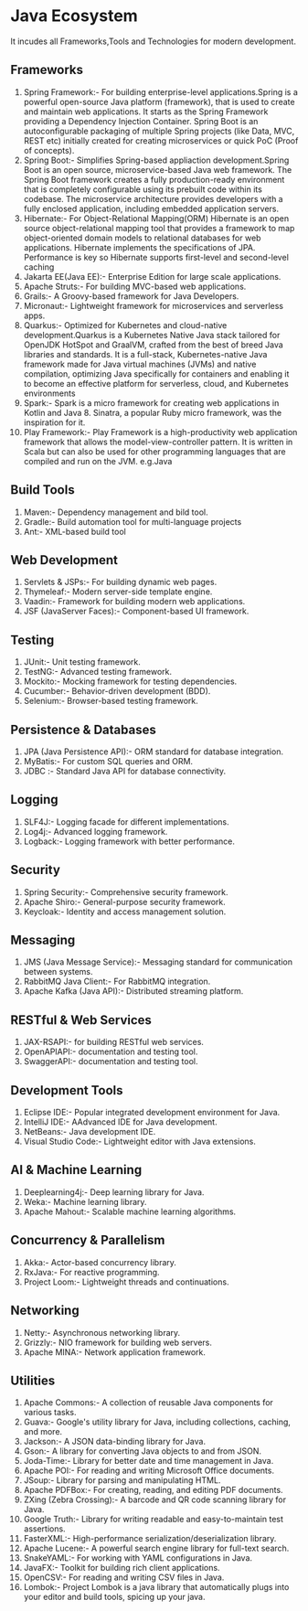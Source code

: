 # Java Ecosystem

It incudes all Frameworks,Tools and Technologies for modern development.

## Frameworks

1. Spring Framework:- For building enterprise-level applications.Spring is a powerful open-source Java platform (framework), that is used to create and maintain web applications. It starts as the Spring Framework providing a Dependency Injection Container. Spring Boot is an autoconfigurable packaging of multiple Spring projects (like Data, MVC, REST etc) initially created for creating microservices or quick PoC (Proof of concepts).
2. Spring Boot:- Simplifies Spring-based appliaction development.Spring Boot is an open source, microservice-based Java web framework. The Spring Boot framework creates a fully production-ready environment that is completely configurable using its prebuilt code within its codebase. The microservice architecture provides developers with a fully enclosed application, including embedded application servers.
3. Hibernate:- For Object-Relational Mapping(ORM) Hibernate is an open source object-relational mapping tool that provides a framework to map object-oriented domain models to relational databases for web applications. Hibernate implements the specifications of JPA. Performance is key so Hibernate supports first-level and second-level caching
4. Jakarta EE(Java EE):- Enterprise Edition for large scale applications.
5. Apache Struts:- For building MVC-based web applications.
6. Grails:- A Groovy-based framework for Java Developers.
7. Micronaut:- Lightweight framework for microservices and serverless apps.
8. Quarkus:- Optimized for Kubernetes and cloud-native development.Quarkus is a Kubernetes Native Java stack tailored for OpenJDK HotSpot and GraalVM, crafted from the best of breed Java libraries and standards. It is a full-stack, Kubernetes-native Java framework made for Java virtual machines (JVMs) and native compilation, optimizing Java specifically for containers and enabling it to become an effective platform for serverless, cloud, and Kubernetes environments
9. Spark:- Spark is a micro framework for creating web applications in Kotlin and Java 8. Sinatra, a popular Ruby micro framework, was the inspiration for it.
10. Play Framework:- Play Framework is a high-productivity web application framework that allows the model-view-controller pattern. It is written in Scala but can also be used for other programming languages that are compiled and run on the JVM. e.g.Java

## Build Tools

1. Maven:- Dependency management and bild tool.
2. Gradle:- Build automation tool for multi-language projects
3. Ant:- XML-based build tool

## Web Development

1. Servlets & JSPs:- For building dynamic web pages.
2. Thymeleaf:- Modern server-side template engine.
3. Vaadin:- Framework for building modern web applications.
4. JSF (JavaServer Faces):- Component-based UI framework.

## Testing

1. JUnit:- Unit testing framework.
2. TestNG:- Advanced testing framework.
3. Mockito:- Mocking framework for testing dependencies.
4. Cucumber:- Behavior-driven development (BDD).
5. Selenium:- Browser-based testing framework.

## Persistence & Databases

1. JPA (Java Persistence API):- ORM standard for database integration.
2. MyBatis:- For custom SQL queries and ORM.
3. JDBC :- Standard Java API for database connectivity.

## Logging

1. SLF4J:- Logging facade for different implementations.
2. Log4j:- Advanced logging framework.
3. Logback:- Logging framework with better performance.

## Security

1. Spring Security:- Comprehensive security framework.
2. Apache Shiro:- General-purpose security framework.
3. Keycloak:- Identity and access management solution.

## Messaging

1. JMS (Java Message Service):- Messaging standard for communication between systems.
2. RabbitMQ Java Client:- For RabbitMQ integration.
3. Apache Kafka (Java API):- Distributed streaming platform.

## RESTful & Web Services

1. JAX-RSAPI:- for building RESTful web services.
2. OpenAPIAPI:- documentation and testing tool.
3. SwaggerAPI:- documentation and testing tool.

## Development Tools

1. Eclipse IDE:- Popular integrated development environment for Java.
2. IntelliJ IDE:- AAdvanced IDE for Java development.
3. NetBeans:- Java development IDE.
4. Visual Studio Code:- Lightweight editor with Java extensions.

## AI & Machine Learning

1. Deeplearning4j:- Deep learning library for Java.
2. Weka:- Machine learning library.
3. Apache Mahout:- Scalable machine learning algorithms.

## Concurrency & Parallelism

1. Akka:- Actor-based concurrency library.
2. RxJava:- For reactive programming.
3. Project Loom:- Lightweight threads and continuations.

## Networking

1. Netty:- Asynchronous networking library.
2. Grizzly:- NIO framework for building web servers.
3. Apache MINA:- Network application framework.

## Utilities

1. Apache Commons:- A collection of reusable Java components for various tasks.
2. Guava:- Google's utility library for Java, including collections, caching, and more.
3. Jackson:- A JSON data-binding library for Java.
4. Gson:- A library for converting Java objects to and from JSON.
5. Joda-Time:- Library for better date and time management in Java.
6. Apache POI:- For reading and writing Microsoft Office documents.
7. JSoup:- Library for parsing and manipulating HTML.
8. Apache PDFBox:- For creating, reading, and editing PDF documents.
9. ZXing (Zebra Crossing):- A barcode and QR code scanning library for Java.
10. Google Truth:- Library for writing readable and easy-to-maintain test assertions.
11. FasterXML:- High-performance serialization/deserialization library.
12. Apache Lucene:- A powerful search engine library for full-text search.
13. SnakeYAML:- For working with YAML configurations in Java.
14. JavaFX:- Toolkit for building rich client applications.
15. OpenCSV:- For reading and writing CSV files in Java.
16. Lombok:- Project Lombok is a java library that automatically plugs into your editor and build tools, spicing up your java.
